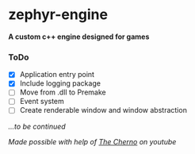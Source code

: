 # zephyr-engine

**A custom c++ engine designed for games**

### ToDo

- [x] Application entry point
- [x] Include logging package
- [ ] Move from .dll to Premake
- [ ] Event system
- [ ] Create renderable window and window abstraction

_...to be continued_

_Made possible with help of [The Cherno](https://www.youtube.com/c/TheChernoProject/about) on youtube_
